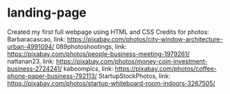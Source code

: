 # landing-page

Created my first full webpage using HTML and CSS
Credits for photos:
Barbaracascao, link: https://pixabay.com/photos/city-window-architecture-urban-4991094/
089photoshootings, link: https://pixabay.com/photos/people-business-meeting-1979261/
nattanan23, link: https://pixabay.com/photos/money-coin-investment-business-2724241/
kaboompics, link: https://pixabay.com/photos/coffee-phone-paper-business-792113/
StartupStockPhotos, link: https://pixabay.com/photos/startup-whiteboard-room-indoors-3267505/


